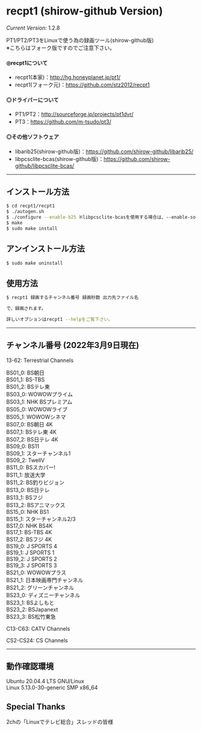 # recpt1 (shirow-github Version)

*Current Version:* 1.2.8  

PT1/PT2/PT3をLinuxで使う為の録画ツール(shirow-github版)  
※こちらはフォーク版ですのでご注意下さい。

####  ◎recpt1について
  - recpt1(本家)：http://hg.honeyplanet.jp/pt1/
  - recpt1(フォーク元)：https://github.com/stz2012/recpt1
####  ◎ドライバーについて
  - PT1/PT2：http://sourceforge.jp/projects/pt1dvr/
  - PT3：https://github.com/m-tsudo/pt3/
####  ◎その他ソフトウェア
  - libarib25(shirow-github版)：https://github.com/shirow-github/libarib25/
  - libpcsclite-bcas(shirow-github版)：https://github.com/shirow-github/libpcsclite-bcas/

----
##  インストール方法
```bash
$ cd recpt1/recpt1
$ ./autogen.sh
$ ./configure --enable-b25 ※libpcsclite-bcasを使用する場合は、--enable-softcas
$ make
$ sudo make install
```

##  アンインストール方法
```bash
$ sudo make uninstall
```

##  使用方法
```bash
$ recpt1 録画するチャンネル番号 録画秒数 出力先ファイル名

で、録画されます。

詳しいオプションはrecpt1 --helpをご覧下さい。
```
----
## チャンネル番号 (2022年3月9日現在)
13-62: Terrestrial Channels

BS01_0: BS朝日  
BS01_1: BS-TBS  
BS01_2: BSテレ東  
BS03_0: WOWOWプライム  
BS03_1: NHK BSプレミアム  
BS05_0: WOWOWライブ  
BS05_1: WOWOWシネマ  
BS07_0: BS朝日 4K  
BS07_1: BSテレ東 4K  
BS07_2: BS日テレ 4K  
BS09_0: BS11  
BS09_1: スターチャンネル1  
BS09_2: TwellV  
BS11_0: BSスカパー!  
BS11_1: 放送大学  
BS11_2: BS釣りビジョン  
BS13_0: BS日テレ  
BS13_1: BSフジ  
BS13_2: BSアニマックス  
BS15_0: NHK BS1  
BS15_1: スターチャンネル2/3  
BS17_0: NHK BS4K  
BS17_1: BS-TBS 4K  
BS17_2: BSフジ 4K  
BS19_0: J SPORTS 4  
BS19_1: J SPORTS 1  
BS19_2: J SPORTS 2  
BS19_3: J SPORTS 3  
BS21_0: WOWOWプラス  
BS21_1: 日本映画専門チャンネル  
BS21_2: グリーンチャンネル  
BS23_0: ディズニーチャンネル  
BS23_1: BSよしもと  
BS23_2: BSJapanext  
BS23_3: BS松竹東急  

C13-C63: CATV Channels

CS2-CS24: CS Channels

----
##  動作確認環境
Ubuntu 20.04.4 LTS GNU/Linux  
Linux 5.13.0-30-generic SMP x86_64

## Special Thanks
2chの「Linuxでテレビ総合」スレッドの皆様
